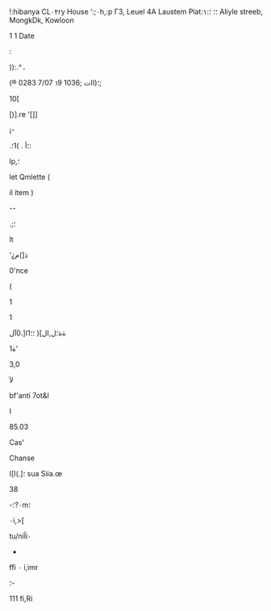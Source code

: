 !:hibanya CL٠٢ry  House
’:;٠h,:p  Γ3,  Leuel  4Α  Laustem  Plat:؛؛
 ؛:١ Aliyle  streeb,  MongkDk,  Kowloon

1
1
Date

:

)):.^
 ،

(®
0283
7/07  า9
10؛(اات
;36;

10[

[)].re  '[]]

¡-

.؛أ
.
)1؛:

 lp,؛

let  Qmlette
(

il  item )

--

.;؛

lt

'¿ذ[)م

0'псе

(

1

1

 ةة؛ل,ال](
؛؛1ا[.0آل

 ة1'

3,0

لآ

bf'anti  7ot&l

ا

85.03

Cas'

Chanse

؛[.)ا]ا
sua
Siia.œ

38

-٠?؛m؛

٠i,>[

tu/niÎi٠

-

ffi ٠ i,imr

؛-

111 fi,Ri

